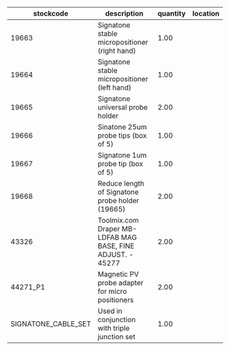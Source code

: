 |stockcode|description|quantity|location|
|---------|-----------|--------|--------|
|19663|Signatone stable micropositioner (right hand)|1.00||
|19664|Signatone stable micropositioner (left hand)|1.00||
|19665|Signatone universal probe holder|2.00||
|19666|Sinatone 25um probe tips (box of 5)|1.00||
|19667|Signatone 1um probe tip (box of 5)|1.00||
|19668|Reduce length of Signatone probe holder (19665)|2.00||
|43326|Toolmix.com  Draper MB-LDFAB MAG BASE, FINE ADJUST. - 45277|2.00||
|44271_P1|Magnetic PV probe adapter for micro positioners|2.00||
|SIGNATONE_CABLE_SET|Used in conjunction with triple junction set|1.00||
